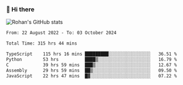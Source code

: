 ### 👋 Hi there 

<!--
**rohznmdev/rohznmdev** is a ✨ _special_ ✨ repository because its `README.md` (this file) appears on your GitHub profile.

Here are some ideas to get you started:

- 🔭 I’m currently working on ...
- 🌱 I’m currently learning Ruby and Ruby on Rails
- 👯 I’m looking to collaborate on ...
- 🤔 I’m looking for help with ...
- 💬 Ask me about ...
- 📫 How to reach me: ...
- 😄 Pronouns: ...
- ⚡ Fun fact: ...
-->
![Rohan's GitHub stats](https://github-readme-stats.vercel.app/api?username=rohznmdev&theme=dark&show_icons=true)

<!--START_SECTION:waka-->

```txt
From: 22 August 2022 - To: 03 October 2024

Total Time: 315 hrs 44 mins

TypeScript    115 hrs 16 mins █████████░░░░░░░░░░░░░░░░   36.51 %
Python        53 hrs          ████▒░░░░░░░░░░░░░░░░░░░░   16.79 %
C             39 hrs 59 mins  ███▒░░░░░░░░░░░░░░░░░░░░░   12.67 %
Assembly      29 hrs 59 mins  ██▒░░░░░░░░░░░░░░░░░░░░░░   09.50 %
JavaScript    22 hrs 47 mins  █▓░░░░░░░░░░░░░░░░░░░░░░░   07.22 %
```

<!--END_SECTION:waka-->
